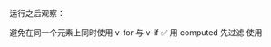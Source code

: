 运行之后观察：

避免在同一个元素上同时使用 v-for 与 v-if	✅	用 computed 先过滤
使用 <template v-for> 包裹多个节点	❌（未涉及）	本例未用到，需要时可加入
响应式数据来源于 ref 或 computed	✅	所有数据都使用 ref 或 computed
